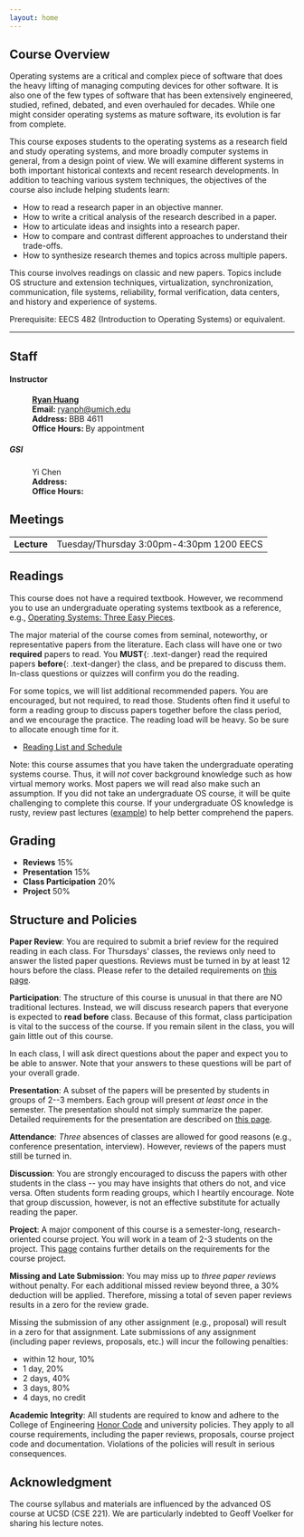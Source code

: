 ```yaml
---
layout: home
---
```


## Course Overview

Operating systems are a critical and complex piece of software that does the
heavy lifting of managing computing devices for other software. It is also one
of the few types of software that has been extensively engineered, studied,
refined, debated, and even overhauled for decades. While one might
consider operating systems as mature software, its evolution is far from
complete.

This course exposes students to the operating systems as a research field and
study operating systems, and more broadly computer systems in general, from a design 
point of view. We will examine different systems in both important historical 
contexts and recent research developments. In addition to teaching various system 
techniques, the objectives of the course also include helping students learn:

* How to read a research paper in an objective manner.
* How to write a critical analysis of the research described in a paper.
* How to articulate ideas and insights into a research paper.
* How to compare and contrast different approaches to understand their trade-offs.
* How to synthesize research themes and topics across multiple papers.

This course involves readings on classic and new papers. Topics include OS
structure and extension techniques, virtualization, synchronization,
communication, file systems, reliability, formal verification,
data centers, and history and experience of systems.

<span class="badge bg-info md-badge">Prerequisite</span>: EECS 482 (Introduction 
to Operating Systems) or equivalent.

<hr>

## Staff

<dl class="staff">
	<dt><h4>Instructor</h4></dt>
	<dd><strong><a href="https://web.eecs.umich.edu/~ryanph">Ryan Huang</a></strong></dd>
	<dd><b>Email: </b><a href="mailto:ryanph@umich.edu">ryanph@umich.edu</a></dd>
	<dd><b>Address: </b>BBB 4611</dd>
	<dd><b>Office Hours: </b>By appointment</dd>
	<dt><h5>GSI</h5></dt>
	<dd>Yi Chen</dd>
	<dd><b>Address: </b></dd>
	<dd><b>Office Hours: </b></dd>
</dl>

## Meetings

<p>
<div class="border-table">
<table class="table table-hover">
  <tbody>
    <tr scope="row">
      <td><strong>Lecture</strong></td>
      <td>Tuesday/Thursday 3:00pm-4:30pm 1200 EECS</td>
    </tr>
  </tbody>
</table>
</div>
</p>

## Readings
This course does not have a required textbook. However, we recommend you to
use an undergraduate operating systems textbook as a reference, e.g., 
[Operating Systems: Three Easy Pieces](http://www.ostep.org). 

The major material of the course comes from seminal, noteworthy, or representative 
papers from the literature. Each class will have one or two **required** papers 
to read. You **MUST**{: .text-danger} read the required papers **before**{: .text-danger} 
the class, and be prepared to discuss them. In-class questions or quizzes will 
confirm you do the reading.

For some topics, we will list additional recommended papers. You are encouraged, 
but not required, to read those. Students often find it useful to form a reading 
group to discuss papers together before the class period, and we encourage 
the practice. The reading load will be heavy. So be sure to allocate enough
time for it.

* [Reading List and Schedule](schedule.html)

<span class="badge bg-info md-badge">Note</span>: this course assumes that you
have taken the undergraduate operating systems course. Thus, it will *not*
cover background knowledge such as how virtual memory works. Most papers we will 
read also make such an assumption. If you did not take an undergraduate OS 
course, it will be quite challenging to complete this course. If your undergraduate 
OS knowledge is rusty, review past lectures ([example](https://web.eecs.umich.edu/~ryanph/jhu/cs318/fall22/schedule.html)) to
help better comprehend the papers.

## Grading

<div class="container">
  <div class="row">
  <div class="col-8" style="padding-left:0px">
    <ul class="list-group border-table grading-table">
      <li class="list-group-item d-flex justify-content-between align-items-center">
        <b>Reviews</b>
        <span class="badge bg-primary rounded-pill">15%</span>
      </li>
      <li class="list-group-item d-flex justify-content-between align-items-center">
        <b>Presentation</b>
        <span class="badge bg-primary rounded-pill">15%</span>
      </li>
      <li class="list-group-item d-flex justify-content-between align-items-center">
        <b>Class Participation</b>
        <span class="badge bg-primary rounded-pill">20%</span>
      </li>
      <li class="list-group-item d-flex justify-content-between align-items-center">
        <b>Project</b>
        <span class="badge bg-primary rounded-pill">50%</span>
      </li>
    </ul>
  </div>
  </div>
</div>

<p></p>

## Structure and Policies

<span class="badge bg-info fs-6"><b>Paper Review</b></span>: You are required to 
submit a brief review for the required reading in each class. For Thursdays' 
classes, the reviews only need to answer the listed paper questions. Reviews 
must be turned in by <span class="text-danger">at least 12 hours</span> before 
the class. Please refer to the detailed requirements on [this page](review.html).

<span class="badge bg-info fs-6"><b>Participation</b></span>: The structure of
this course is unusual in that there are NO traditional lectures. Instead, 
we will discuss research papers that everyone is expected to **read before** 
class. Because of this format, class participation is vital to the success of
the course. If you remain silent in the class, you will gain little out of this
course.

In each class, I will ask direct questions about the paper and expect you to
be able to answer. Note that your answers to these questions will be part of
your overall grade.

<span class="badge bg-info fs-6"><b>Presentation</b></span>: A subset of the
papers will be presented by students in groups of 2--3 members. Each group
will present *at least once* in the semester. The presentation should not
simply summarize the paper. Detailed requirements for the presentation are
described on [this page](presentation.thml).

<span class="badge bg-info fs-6"><b>Attendance</b></span>: *Three* absences of
classes are allowed for good reasons (e.g., conference presentation,
interview). However, reviews of the papers must still be turned in.

<span class="badge bg-info fs-6"><b>Discussion</b></span>: You are strongly
encouraged to discuss the papers with other students in the class -- you may
have insights that others do not, and vice versa. Often students form reading
groups, which I heartily encourage. Note that group discussion, however, is not
an effective substitute for actually reading the paper.

<span class="badge bg-info fs-6"><b>Project</b></span>: A major component of
this course is a semester-long, research-oriented course project. You will 
work in a team of 2-3 students on the project. This [page](project.html) contains
further details on the requirements for the course project.

<span class="badge bg-info fs-6"><b>Missing and Late Submission</b></span>: 
You may miss up to *three paper reviews* without penalty. For each additional missed 
review beyond three, a 30% deduction will be applied. Therefore, missing a total
of seven paper reviews results in a zero for the review grade. 

Missing the submission of any other assignment (e.g., proposal) will result in
a zero for that assignment. Late submissions of any assignment (including paper
reviews, proposals, etc.) will incur the following penalties:
<ul>
<li>within 12 hour, 10%</li>
<li>1 day, 20%</li>
<li>2 days, 40%</li>
<li>3 days, 80%</li>
<li>4 days, no credit</li>
</ul>

<span class="badge bg-info fs-6"><b>Academic Integrity</b></span>: All students are required to 
  know and adhere to the College of Engineering [Honor Code](https://ecas.engin.umich.edu/wp-content/uploads/sites/19/2023/02/College-of-Engineering-Honor-Code-UPDATED.pdf) and 
  university policies. They apply to all course requirements, including the
  paper reviews, proposals, course project code and documentation. <span
  class="text-danger">Violations of the policies will result
  in serious consequences</span>.

## Acknowledgment

The course syllabus and materials are influenced by the advanced OS course at
UCSD (CSE 221). We are particularly indebted to Geoff Voelker for sharing his
lecture notes.
